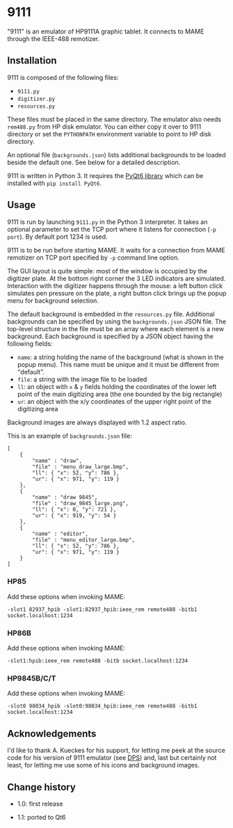 9111
====

"9111" is an emulator of HP9111A graphic tablet. It connects to MAME through the IEEE-488 remotizer.

## Installation

9111 is composed of the following files:

+ `9111.py`
+ `digitizer.py`
+ `resources.py`

These files must be placed in the same directory. The emulator also needs `rem488.py` from HP disk emulator. You can either copy it over to 9111 directory or set the `PYTHONPATH` environment variable to point to HP disk directory.

An optional file (`backgrounds.json`) lists additional backgrounds to be loaded beside the default one. See below for a detailed description.

9111 is written in Python 3. It requires the [PyQt6 library](https://www.riverbankcomputing.com/software/pyqt/download) which can be installed with `pip install PyQt6`.

## Usage

9111 is run by launching `9111.py` in the Python 3 interpreter. It takes an optional parameter to set the TCP port where it listens for connection (`-p port`). By default port 1234 is used.

9111 is to be run before starting MAME. It waits for a connection from MAME remotizer on TCP port specified by `-p` command line option.

The GUI layout is quite simple: most of the window is occupied by the digitizer plate. At the bottom right corner the 3 LED indicators are simulated. Interaction with the digitizer happens through the mouse: a left button click simulates pen pressure on the plate, a right button click brings up the popup menu for background selection.

The default background is embedded in the `resources.py` file. Additional backgrounds can be specified by using the `backgrounds.json` JSON file. The top-level structure in the file must be an array where each element is a new background. Each background is specified by a JSON object having the following fields:

+ `name`: a string holding the name of the background (what is shown in the popup menu). This name must be unique and it must be different from "default".
+ `file`: a string with the image file to be loaded
+ `ll`: an object with `x` & `y` fields holding the coordinates of the lower left point of the main digitizing area (the one bounded by the big rectangle)
+ `ur`: an object with the x/y coordinates of the upper right point of the digitizing area

Background images are always displayed with 1.2 aspect ratio.

This is an example of `backgrounds.json` file:

    [
        {
            "name" : "draw",
            "file" : "menu_draw_large.bmp",
            "ll": { "x": 52, "y": 786 },
            "ur": { "x": 971, "y": 119 }
        },
        {
            "name" : "draw 9845",
            "file" : "draw_9845_large.png",
            "ll": { "x": 0, "y": 721 },
            "ur": { "x": 919, "y": 54 }
        },
        {
            "name" : "editor",
            "file" : "menu_editor_large.bmp",
            "ll": { "x": 52, "y": 786 },
            "ur": { "x": 971, "y": 119 }
        }
    ]

### HP85

Add these options when invoking MAME:

`-slot1 82937_hpib -slot1:82937_hpib:ieee_rem remote488 -bitb1 socket.localhost:1234`

### HP86B

Add these options when invoking MAME:

`-slot1:hpib:ieee_rem remote488 -bitb socket.localhost:1234`

### HP9845B/C/T

Add these options when invoking MAME:

`-slot0 98034_hpib -slot0:98034_hpib:ieee_rem remote488 -bitb1 socket.localhost:1234`

## Acknowledgements

I'd like to thank A. Kueckes for his support, for letting me peek at the source code for his version of 9111 emulator (see [DPS](https://hp9845.net/9845/projects/9111/)) and, last but certainly not least, for letting me use some of his icons and background images.

## Change history

+ 1.0: first release

+ 1.1: ported to Qt6
